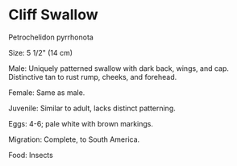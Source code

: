 # Cliff Swallow
Petrochelidon pyrrhonota

Size: 5 1/2" (14 cm)

Male: Uniquely patterned swallow with dark back, wings, and cap. Distinctive tan to rust rump, cheeks, and forehead.

Female: Same as male.

Juvenile: Similar to adult, lacks distinct patterning.

Eggs: 4-6; pale white with brown markings.

Migration: Complete, to South America.

Food: Insects